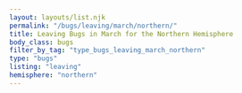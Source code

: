 ```yaml
---
layout: layouts/list.njk
permalink: "/bugs/leaving/march/northern/"
title: Leaving Bugs in March for the Northern Hemisphere
body_class: bugs
filter_by_tag: "type_bugs_leaving_march_northern"
type: "bugs"
listing: "leaving"
hemisphere: "northern"
---
```

